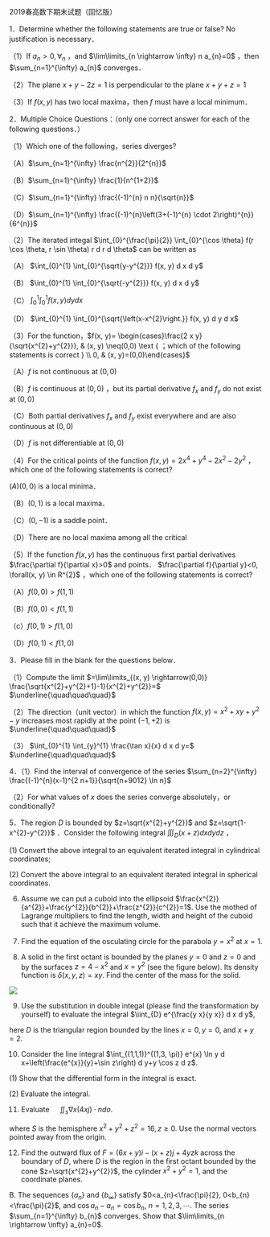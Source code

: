 2019春高数下期末试题（回忆版）

1．Determine whether the following statements are true or false? No justification is necessary．

（1）If $a_{n}>0, \forall_{n}$ ，and $\lim\limits_{n \rightarrow \infty} n a_{n}=0$ ，then $\sum_{n=1}^{\infty} a_{n}$ converges．

（2）The plane $x+y-2 z=1$ is perpendicular to the plane $x+y+z=1$

（3）If $f(x, y)$ has two local maxima，then $f$ must have a local minimum．

2．Multiple Choice Questions：（only one correct answer for each of the following questions．）

（1）Which one of the following，series diverges?

（A）$\sum_{n=1}^{\infty} \frac{n^{2}}{2^{n}}$

（B）$\sum_{n=1}^{\infty} \frac{1}{n^{1+2}}$

（C）$\sum_{n=1}^{\infty} \frac{(-1)^{n} n n}{\sqrt{n}}$

（D）$\sum_{n=1}^{\infty} \frac{(-1)^{n}\left(3+(-1)^{n} \cdot 2\right)^{n}}{6^{n}}$

（2）The iterated integal $\int_{0}^{\frac{\pi}{2}} \int_{0}^{\cos \theta} f(r \cos \theta, r \sin \theta) r d r d \theta$ can be written as

（A） $\int_{0}^{1} \int_{0}^{\sqrt{y-y^{2}}} f(x, y) d x d y$

（B） $\int_{0}^{1} \int_{0}^{\sqrt{-y^{2}}} f(x, y) d x d y$

（C） $\int_{0}^{1} \int_{0}^{1} f(x, y) d y d x$

（D） $\int_{0}^{1} \int_{0}^{\sqrt{\left(x-x^{2}\right.}} f(x, y) d y d x$

（3）For the function，$f(x, y)= \begin{cases}\frac{2 x y}{\sqrt{x^{2}+y^{2}}}, & (x, y) \neq(0,0) \text { ；which of the following statements is correct } \\ 0, & (x, y)=(0,0)\end{cases}$

（A）$f$ is not continuous at $(0,0)$

（B）$f$ is continuous at $(0,0)$ ，but its partial derivative $f_{x}$ and $f_{y}$ do not exist at $(0,0)$

（C）Both partial derivatives $f_{x}$ and $f_{y}$ exist everywhere and are also continuous at $(0,0)$

（D）$f$ is not differentiable at $(0,0)$

（4）For the critical points of the function $f(x, y)=2 x^{4}+y^{4}-2 x^{2}-2 y^{2}$ ，which one of the following statements is correct?

$(A)(0,0)$ is a local minima．

（B）$(0,1)$ is a local maxima．

（C）$(0,-1)$ is a saddle point．

（D）There are no local maxima among all the critical

（5）If the function $f(x, y)$ has the continuous first partial derivatives $\frac{\partial f}{\partial x}>0$ and points． $\frac{\partial f}{\partial y}<0, \forall(x, y) \in R^{2}$ ，which one of the following statements is correct?

（A）$f(0,0)>f(1,1)$

（B）$f(0,0)<f(1,1)$

（c）$f(0,1)>f(1,0)$

（D）$f(0,1)<f(1,0)$

3．Please fill in the blank for the questions below．

（1）Compute the limit $=\lim\limits_{(x, y) \rightarrow(0,0)} \frac{\sqrt{x^{2}+y^{2}+1}-1}{x^{2}+y^{2}}=$ $\underline{\quad\quad\quad}$

（2）The direction（unit vector）in which the function $f(x, y)=x^{2}+x y+y^{2}-y$ increases most rapidly at the point $(-1,+2)$ is $\underline{\quad\quad\quad}$

（3） $\int_{0}^{1} \int_{y}^{1} \frac{\tan x}{x} d x d y=$ $\underline{\quad\quad\quad}$

4．（1）Find the interval of convergence of the series $\sum_{n=2}^{\infty} \frac{(-1)^{n}(x-1)^{2 n+1}}{\sqrt{n+9012} \ln n}$

（2）For what values of $x$ does the series converge absolutely，or conditionally?

5．The region $D$ is bounded by $z=\sqrt{x^{2}+y^{2}}$ and $z=\sqrt{1-x^{2}-y^{2}}$ ．Consider the following integral $\iiint_{D}(x+z) d x d y d z$ ，

(1) Convert the above integral to an equivalent iterated integral in cylindrical coordinates;

(2) Convert the above integral to an equivalent iterated integral in spherical coordinates.

6. Assume we can put a cuboid into the ellipsoid $\frac{x^{2}}{a^{2}}+\frac{y^{2}}{b^{2}}+\frac{z^{2}}{c^{2}}=1$. Use the mothed of Lagrange multipliers to find the length, width and height of the cuboid such that it achieve the maximum volume.

7. Find the equation of the osculating circle for the parabola $y=x^{2}$ at $x=1$.

8. A solid in the first octant is bounded by the planes $y=0$ and $z=0$ and by the surfaces $z=4-x^{2}$ and $x=y^{2}$ (see the figure below). Its density function is $\delta(x, y, z)=x y$. Find the center of the mass for the solid.

![](https://cdn.mathpix.com/cropped/2025_04_21_e66c51bc627bc9641201g-2.jpg?height=1918&width=2848&top_left_y=3791&top_left_x=6743)

9. Use the substitution in double integal (please find the transformation by yourself) to evaluate the integral $\iint_{D} e^{\frac{y x}{y x}} d x d y$,

here $D$ is the triangular region bounded by the lines $x=0, y=0$, and $x+y=2$.

10. Consider the line integral $\int_{(1,1,1)}^{(1,3, \pi)} e^{x} \ln y d x+\left(\frac{e^{x}}{y}+\sin z\right) d y+y \cos z d z$.

(1) Show that the differential form in the integral is exact.

(2) Evaluate the integral.

11. Evaluate $\quad \iint_{s} \nabla x(4 x j) \cdot n d o$.

where $S$ is the hemisphere $x^{2}+y^{2}+z^{2}=16, z \geqslant 0$. Use the normal vectors pointed away from the origin.

12. Find the outward flux of $F=(6 x+y) i-(x+z) j+4 y z k$ across the boundary of $D$, where $D$ is the region in the first octant bounded by the cone $z=\sqrt{x^{2}+y^{2}}$, the cylinder $x^{2}+y^{2}=1$, and the coordinate planes.

B. The sequences $\left\{a_{n}\right\}$ and $\left\{b_{\infty}\right\}$ satisfy $0<a_{n}<\frac{\pi}{2}, 0<b_{n}<\frac{\pi}{2}$, and $\cos a_{n}-a_{n}=\cos b_{n}$, $n=1,2,3, \cdots$. The series $\sum_{n=1}^{\infty} b_{n}$ converges. Show that $\lim\limits_{n \rightarrow \infty} a_{n}=0$.

